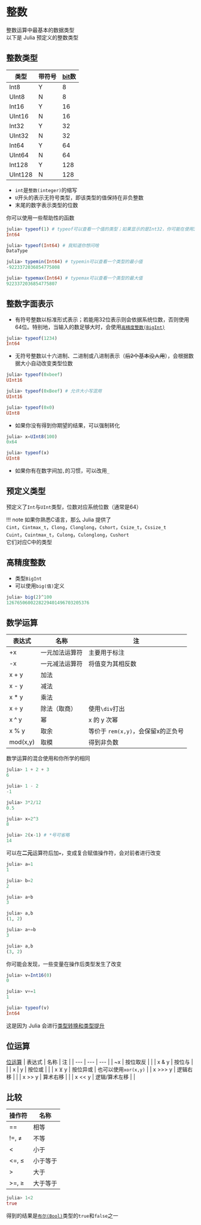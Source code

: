 # 整数
整数运算中最基本的数据类型\
以下是 Julia 预定义的整数类型

## 整数类型
| 类型 | 带符号 | [bit](bits.md#位)数 |
| --- | --- | --- |
| Int8 | Y | 8 |
| UInt8 | N | 8 |
| Int16 | Y | 16 |
| UInt16 | N | 16 |
| Int32 | Y | 32 |
| UInt32 | N | 32 |
| Int64 | Y | 64 |
| UInt64 | N | 64 |
| Int128 | Y | 128 |
| UInt128 | N | 128 |
* `int`是`整数(integer)`的缩写
* `U`开头的表示无符号类型，即该类型的值保持在非负整数
* 末尾的数字表示类型的位数

你可以使用一些帮助性的函数
```jl
julia> typeof(1) # typeof可以查看一个值的类型；如果显示的是Int32，你可能在使用32位机器
Int64

julia> typeof(Int64) # 我知道你想问啥
DataType

julia> typemin(Int64) # typemin可以查看一个类型的最小值
-9223372036854775808

julia> typemax(Int64) # typemax可以查看一个类型的最大值
9223372036854775807
```

## 整数字面表示
* 有符号整数以标准形式表示；若能用32位表示则会依据系统位数，否则使用64位。特别地，当输入的数足够大时，会使用[`高精度整数(BigInt)`](#高精度整数)
```jl
julia> typeof(1234)
Int64
```
* 无符号整数以十六进制、二进制或八进制表示（~~后2个基本没人用~~），会根据数据大小自动改变类型位数
```jl
julia> typeof(0xbeef)
UInt16

julia> typeof(0xBeef) # 允许大小写混用
UInt16

julia> typeof(0x0)
UInt8
```
* 如果你没有得到你期望的结果，可以强制转化
```jl
julia> x=UInt8(100)
0x64

julia> typeof(x)
UInt8
```
* 如果你有在数字间加`,`的习惯，可以改用`_`

## 预定义类型
预定义了`Int`与`UInt`类型，位数对应系统位数（通常是64）

!!! note
	如果你熟悉C语言，那么 Julia 提供了\
	`Cint`，`Cintmax_t`，`Clong`，`Clonglong`，`Cshort`，`Csize_t`，`Cssize_t`\
	`Cuint`，`Cuintmax_t`，`Culong`，`Culonglong`，`Cushort`\
	它们对应C中的类型

## 高精度整数
* 类型`BigInt`
* 可以使用`big(值)`定义
```jl
julia> big(2)^100
1267650600228229401496703205376
```

## 数学运算
| 表达式 | 名称 | 注 |
| --- | --- | --- |
| +x | 一元加法运算符 | 主要用于标注 |
| -x | 一元减法运算符 | 将值变为其相反数 |
| x + y | 加法 |  |
| x - y | 减法 |  |
| x * y | 乘法 |  |
| x ÷ y | 除法（取商） | 使用`\div`打出 |
| x ^ y | 幂 | x 的 y 次幂 |
| x % y | 取余 | 等价于 `rem(x,y)`，会保留x的正负号 |
| mod(x,y) | 取模 | 得到非负数 |

数学运算的混合使用和你所学的相同
```jl
julia> 1 + 2 + 3
6

julia> 1 - 2
-1

julia> 3*2/12
0.5

julia> x=2^3
8

julia> 2(x-1) # *号可省略
14
```

可以在**二元**运算符后加`=`，变成复合赋值操作符，会对前者进行改变
```jl
julia> a=1
1

julia> b=2
2

julia> a+b
3

julia> a,b
(1, 2)

julia> a+=b
3

julia> a,b
(3, 2)
```

你可能会发现，一些变量在操作后类型发生了改变
```jl
julia> v=Int16(0)
0

julia> v+=1
1

julia> typeof(v)
Int64
```

这是因为 Julia 会进行[类型转换和类型提升](https://docs.juliacn.com/latest/manual/conversion-and-promotion/)

## 位运算
[位运算](bits.md#位运算)
| 表达式 | 名称 | 注 |
| --- | --- | --- |
| ~x | 按位取反 |  |
| x & y | 按位与 |  |
| x &#124; y | 按位或 |  |
| x ⊻ y | 按位异或 | 也可以使用`xor(x,y)` |
| x >>> y | 逻辑右移 |  |
| x >> y | 算术右移 |  |
| x << y | 逻辑/算术左移 |  |

## 比较
| 操作符 | 名称 |
| --- | --- |
| == | 相等 |
| !=, ≠ | 不等 |
| < | 小于 |
| <=, ≤ | 小于等于 |
| > | 大于 |
| >=, ≥ | 大于等于 |
```jl
julia> 1<2
true
```

得到的结果是[`布尔(Bool)`](bool.md)类型的`true`和`false`之一

[^1]: https://docs.juliacn.com/latest/manual/mathematical-operations/
